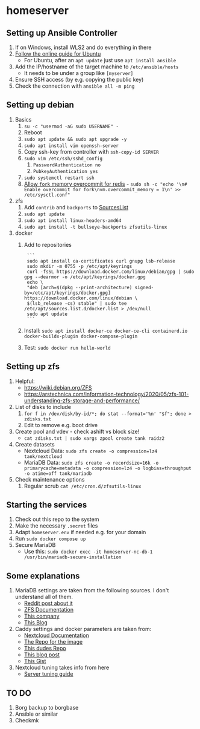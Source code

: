 # homeserver

## Setting up Ansible Controller

1. If on Windows, install WLS2 and do everything in there
2. [Follow the online guide for Ubuntu](https://docs.ansible.com/ansible/latest/installation_guide/installation_distros.html)
    - For Ubuntu, after an `apt update` just use `apt install ansible`
3. Add the IP/hostname of the target machine to `/etc/ansible/hosts`
    - It needs to be under a group like `[myserver]`
4. Ensure SSH access (by e.g. copying the public key)
5. Check the connection with `ansible all -m ping`

## Setting up debian

1. Basics
    1. `su -c "usermod -aG sudo USERNAME" -`
    2. Reboot
    3. `sudo apt update && sudo apt upgrade -y`
    4. `sudo apt install vim openssh-server`
    5. Copy ssh-key from controller with `ssh-copy-id SERVER`
    6. `sudo vim /etc/ssh/sshd_config`
        1. `PasswordAuthentication no`
        2. `PubkeyAuthentication yes`
    7. `sudo systemctl restart ssh`
    8. [Allow `fork` memory overcommit for redis](https://redis.io/docs/getting-started/faq/#background-saving-fails-with-a-fork-error-on-linux) - `sudo sh -c "echo '\n# Enable overcommit for fork\nvm.overcommit_memory = 1\n' >> /etc/sysctl.conf"`
2. zfs
    1. Add `contrib` and `backports` to [SourcesList](https://wiki.debian.org/SourcesList)
    2. `sudo apt update`
    3. `sudo apt install linux-headers-amd64`
    4. `sudo apt install -t bullseye-backports zfsutils-linux`
3. docker
    1. Add to repositories

            ```
            sudo apt install ca-certificates curl gnupg lsb-release
            sudo mkdir -m 0755 -p /etc/apt/keyrings
            curl -fsSL https://download.docker.com/linux/debian/gpg | sudo gpg --dearmor -o /etc/apt/keyrings/docker.gpg
            echo \
            "deb [arch=$(dpkg --print-architecture) signed-by=/etc/apt/keyrings/docker.gpg] https://download.docker.com/linux/debian \
            $(lsb_release -cs) stable" | sudo tee /etc/apt/sources.list.d/docker.list > /dev/null
            sudo apt update
            ```
    2. Install: `sudo apt install docker-ce docker-ce-cli containerd.io docker-buildx-plugin docker-compose-plugin`
    3. Test: `sudo docker run hello-world`

## Setting up zfs

1. Helpful:
    - https://wiki.debian.org/ZFS
    - https://arstechnica.com/information-technology/2020/05/zfs-101-understanding-zfs-storage-and-performance/
2. List of disks to include
    1. `for f in /dev/disk/by-id/*; do stat --format='%n' "$f"; done > zdisks.txt`
    2. Edit to remove e.g. boot drive
3. Create pool and vdev - check ashift vs block size!
    - `cat zdisks.txt | sudo xargs zpool create tank raidz2 `
4. Create datasets
    - Nextcloud Data: `sudo zfs create -o compression=lz4 tank/nextcloud`
    - MariaDB Data: `sudo zfs create -o recordsize=16k -o primarycache=metadata -o compression=lz4 -o logbias=throughput -o atime=off tank/mariadb`
5. Check maintenance options
    1. Regular scrub `cat /etc/cron.d/zfsutils-linux`

## Starting the services

1. Check out this repo to the system
2. Make the necessary `.secret` files
3. Adapt `homeserver.env` if needed e.g. for your domain
4. Run `sudo docker compose up`
5. Secure MariaDB
    - Use this: `sudo docker exec -it homeserver-nc-db-1 /usr/bin/mariadb-secure-installation`

## Some explanations

1. MariaDB settings are taken from the following sources. I don't understand all of them.
    - [Reddit post about it](https://www.reddit.com/r/zfs/comments/u1xklc/mariadbmysql_database_settings_for_zfs/)
    - [ZFS Documentation](https://openzfs.github.io/openzfs-docs/Performance%20and%20Tuning/Workload%20Tuning.html#mysql)
    - [This company](https://www.percona.com/blog/mysql-zfs-performance-update/)
    - [This Blog](https://shatteredsilicon.net/mysql-mariadb-innodb-on-zfs/)
2. Caddy settings and docker parameters are taken from:
    - [Nextcloud Documentation](https://github.com/nextcloud/documentation/blob/master/admin_manual/configuration_server/reverse_proxy_configuration.rst)
    - [The Repo for the image](https://github.com/lucaslorentz/caddy-docker-proxy)
    - [This dudes Repo](https://github.com/blazekjan/docker-selfhosted-apps)
    - [This blog post](https://dev.to/jhot/caddy-docker-proxy-like-traefik-but-better-565l)
    - [This Gist](https://gist.github.com/tmo1/72a9dc98b0b6b75f7e4ec336cdc399e1)
3. Nextcloud tuning takes info from here
    - [Server tuning guide](https://docs.nextcloud.com/server/21/admin_manual/installation/server_tuning.html)

## TO DO

1. Borg backup to borgbase
2. Ansible or similar
3. Checkmk
